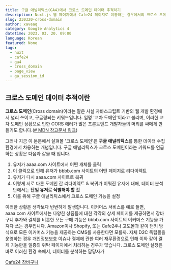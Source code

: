 ```yaml
---
title: 구글 애널리틱스(GA4)에서 크로스 도메인 데이터 추적하기
description: Nuxt.js 웹 페이지에서 Cafe24 페이지로 이동하는 경우에서의 크로스 도메인 설정과 데이터 수집
slug: 230320-cross-domain
author: xaveaq
category: Google Analytics 4
datetime: 2023. 03. 20. 09:00
language: Korean
featured: None
tags:
  - nuxt
  - cafe24
  - ga4
  - cross_domain
  - page_view
  - ga_session_id
---
```


## 크로스 도메인 데이터 추적이란

<b>크로스 도메인</b>(Cross domain)이라는 말은 사실 자바스크립트 기반의 웹 개발 환경에서 널리 쓰이고, 구글링되는 키워드입니다. 일명 '교차 도메인'이라고 불리며, 이러한 교차 도메인 상황으로 인한 CORS 에러가 많은 프론트엔드 개발자들의 머리를 싸메게 만들기도 합니다.\([\# MDN 참고문서 링크](https://developer.mozilla.org/en-US/docs/Web/HTTP/CORS)\)

그러나 지금 이 본문에서 살펴볼 '크로스 도메인'은 <b>구글 애널리틱스</b>를 통한 데이터 수집 환경에서 차용하는 개념입니다. 구글 애널리틱스가 크로스 도메인이라는 키워드를 언급하는 상황은 다음과 같을 때 입니다.

1. 유저가 aaaa.com 사이트에서 어떤 개체를 클릭
2. 이 클릭으로 인해 유저가 bbbb.com 사이트의 어떤 페이지로 리다이렉트
3. 유저가 다시 aaaa.com 사이트로 복귀
4. 이렇게 서로 다른 도메인 간 리다이렉트 & 복귀가 이뤄진 유저에 대해, 데이터 분석단에서는 <b>단일 유저로 식별해야 할 것</b>
5. 이를 위해 구글 애널리틱스에서 크로스 도메인 기능을 설정

이러한 상황은 생각보다 빈번하게 발생합니다. 이커머스 서비스를 예로 들면, aaaa.com 사이트에서는 다양한 상품들에 대한 각각의 상세 페이지를 제공하면서 장바구니 추가와 결제를 비롯한 모든 구매 기능은 bbbb.com 사이트의 이커머스 기능을 가져다 쓰는 경우입니다. Amazon이나 Shopify, 또는 Cafe24나 고도몰과 같이 턴키 방식으로 모든 이커머스 기능을 제공하는 CMS를 사용한다면 모를까. 자체 D2C 독립몰을 운영하는 경우 개인정보보호 이슈나 결제에 관한 여러 재무환경으로 인해 이와 같이 결제 기능만을 일종의 위탁 페이지에서 처리하는 경우가 많습니다. 크로스 도메인 설정은 바로 이러한 환경 속에서, 데이터를 분석하는 담당자가

<a href="https://whitelatte4.cafe24.com/order/basket.html" target="_blank">Cafe24 장바구니</a>
